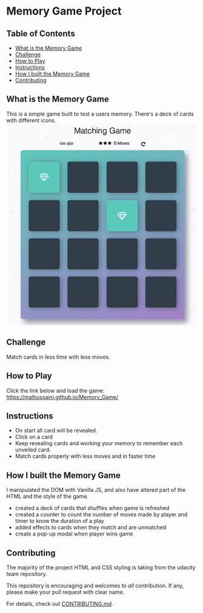 # Memory Game Project

## Table of Contents

- [What is the Memory Game](#What_is_the_Memory_Game)
- [Challenge](#Challenge)
- [How to Play](#How_to_Play)
- [Instructions](#instructions)
- [How I built the Memory Game](#How_I_built_the_Memory_Game)
- [Contributing](#contributing)

## What is the Memory Game

This is a simple game built to test a users memory. There's a deck of cards with different icons.
![snippet](img/snippet.png)

## Challenge

Match cards in less time with less moves.

## How to Play

Click the link below and load the game:
https://malhussaini.github.io/Memory_Game/

## Instructions

- On start all card will be revealed.
- Click on a card
- Keep revealing cards and working your memory to remember each unveiled card.
- Match cards properly with less moves and in faster time

## How I built the Memory Game

I manipulated the DOM with Vanilla JS, and also have altered part of the HTML and the style of the game.

- created a deck of cards that shuffles when game is refreshed
- created a counter to count the number of moves made by player and timer to know the duration of a play
- added effects to cards when they match and are unmatched
- create a pop-up modal when player wins game

## Contributing

The majority of the project HTML and CSS styling is taking from the udacity team repository.

This repository is encouraging and welcomes to _all_ contribution. If any, please make your pull request with clear name.

For details, check out [CONTRIBUTING.md](CONTRIBUTING.md).
